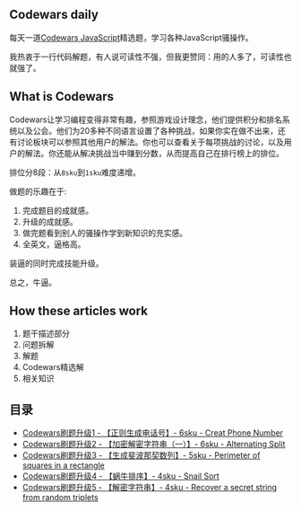 ## Codewars daily
每天一道[Codewars JavaScript](https://www.codewars.com)精选题，学习各种JavaScript骚操作。

我热衷于一行代码解题，有人说可读性不强，但我更赞同：用的人多了，可读性也就强了。

## What is Codewars
Codewars让学习编程变得非常有趣，参照游戏设计理念，他们提供积分和排名系统以及公会。他们为20多种不同语言设置了各种挑战，如果你实在做不出来，还有讨论板块可以参照其他用户的解法。你也可以查看关于每项挑战的讨论，以及用户的解法。你还能从解决挑战当中赚到分数，从而提高自己在排行榜上的排位。

排位分8段：从`8sku`到`1sku`难度递增。

做题的乐趣在于:
1. 完成题目的成就感。
2. 升级的成就感。
3. 做完题看到别人的骚操作学到新知识的充实感。
4. 全英文，逼格高。

装逼的同时完成技能升级。

总之，牛逼。

## How these articles work
1. 题干描述部分
2. 问题拆解
3. 解题
4. Codewars精选解
5. 相关知识

## 目录
- [Codewars刷题升级1 - 【正则生成电话号】- 6sku - Creat Phone Number](https://github.com/hiblacker/codewars-daily/blob/master/article/1-creat-phone-number.md)
- [Codewars刷题升级2 - 【加密解密字符串（一）】- 6sku - Alternating Split](https://github.com/hiblacker/codewars-daily/blob/master/article/2-alternating-split-series-1.md)
- [Codewars刷题升级3 - 【生成斐波那契数列】- 5sku - Perimeter of squares in a rectangle](https://github.com/hiblacker/codewars-daily/blob/master/article/3-generate-fibonacci.md)
- [Codewars刷题升级4 - 【蜗牛排序】- 4sku - Snail Sort](https://github.com/hiblacker/codewars-daily/blob/master/article/4-snail.md)
- [Codewars刷题升级5 - 【解密字符串】- 4sku - Recover a secret string from random triplets](https://github.com/hiblacker/codewars-daily/blob/master/article/5-Recover%20a%20secret%20string%20from%20random%20triplets.md)


